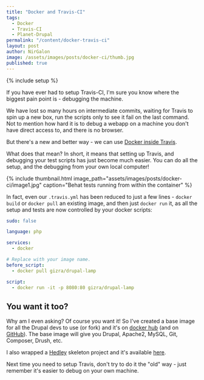 ```yaml
---
title: "Docker and Travis-CI"
tags:
  - Docker
  - Travis-CI
  - Planet-Drupal
permalink: "/content/docker-travis-ci"
layout: post
author: NirGalon
image: /assets/images/posts/docker-ci/thumb.jpg
published: true
---
```


{% include setup %}

If you have ever had to setup Travis-CI, I'm sure you know where the biggest pain
point is - debugging the machine.

We have lost so many hours on intermediate commits, waiting for Travis to spin up a new box,
run the scripts only to see it fail on the last command. Not to mention how hard it is to debug a webapp
on a machine you don't have direct access to, and there is no browser.

But there's a new and better way - we can use [Docker inside Travis](https://blog.travis-ci.com/2015-08-19-using-docker-on-travis-ci/).

What does that mean? In short, it means that setting up Travis, and debugging your test scripts has just become much easier. You can do all the setup, and the debugging from your own local computer!

{% include thumbnail.html image_path="assets/images/posts/docker-ci/image1.jpg" caption="Behat tests running from within the container" %}

<!-- more -->

In fact, even our `.travis.yml` has been reduced to just a few lines - `docker build` or `docker pull` an existing image, and then just `docker run` it, as all the setup and tests are now controlled by your docker scripts:

```yaml
sudo: false

language: php

services:
  - docker

# Replace with your image name.
before_script:
  - docker pull gizra/drupal-lamp

script:
  - docker run -it -p 8080:80 gizra/drupal-lamp
```

## You want it too?

Why am I even asking? Of course you want it! So I've created a base image for all the Drupal devs to use (or fork) and it's on [docker hub](https://hub.docker.com/r/gizra/drupal-lamp) (and on [GitHub](https://github.com/Gizra/drupal-lamp)).
The base image will give you Drupal, Apache2, MySQL, Git, Composer, Drush, etc.

I also wrapped a [Hedley](https://github.com/Gizra/generator-hedley) skeleton project and it's available [here](http://github.com/nirgn975/skeleton-test).

Next time you need to setup Travis, don't try to do it the "old" way - just remember it's easier to debug on your own machine.
